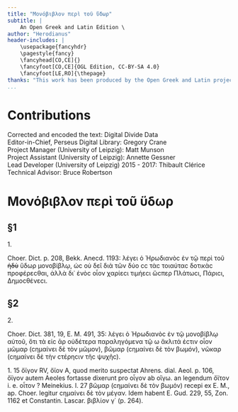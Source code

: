 ```yaml
---
title: "Μονόβιβλον περὶ τοῦ ὕδωρ"
subtitle: |
	An Open Greek and Latin Edition \ 
author: "Herodianus"
header-includes: | 
	\usepackage{fancyhdr}
	\pagestyle{fancy}
	\fancyhead[CO,CE]{}
	\fancyfoot[CO,CE]{OGL Edition, CC-BY-SA 4.0}
	\fancyfoot[LE,RO]{\thepage}
thanks: "This work has been produced by the Open Greek and Latin project through the help of volunteers. See contributions for details."
...
```


# Contributions  

Corrected and encoded the text: Digital Divide Data  
 Editor-in-Chief, Perseus Digital Library: Gregory Crane  
 Project Manager (University of Leipzig): Matt Munson  
 Project Assistant (University of Leipzig): Annette Gessner  
 Lead Developer (University of Leipzig) 2015 - 2017: Thibault Clérice  
 Technical Advisor: Bruce Robertson  

# Μονόβιβλον περὶ τοῦ ὕδωρ  

## §1  

<p>1.</p>
<p>Choer. Dict. p. 208, Bekk. Anecd. 1193: λέγει ὁ Ἡρωδιανὸϲ <lb n="20"/>
ἐν τῷ περὶ τοῦ <del>ἡδὺ</del> ὕδωρ μονοβίβλῳ, ὡϲ οὐ δεῖ διὰ τῶν δύο
ϲϲ τὰϲ τοιαύταϲ δοτικὰϲ προφέρεϲθαι, ἀλλὰ δι᾿ ἑνὸϲ οἷον χαρίεϲι τιμήεϲι
ὥϲπερ Πλάτωϲι, Πάριϲι, Δημοϲθένεϲι.</p>  

## §2  

<p>2.</p>
<p>Choer. Dict. 381, 19, E. M. 491, 35: λέγει ὁ Ἡρωδιανὸϲ ἐν <lb n="25"/>
τῷ μονοβίβλῳ αὐτοῦ, ὅτι τὰ εἰϲ ᾱρ οὐδέτερα παραληγόμενα τῷ ω
ἄκλιτά ἐϲτιν οἷον μῶμαρ (ϲημαίνει δὲ τὸν μῶμον), βῶμαρ (ϲημαίνει δὲ
τὸν βωμόν), νῶκαρ (ϲημαίνει δὲ τὴν ϲτέρηϲιν τῆϲ ψυχῆϲ).</p>
<note type="footnote">1. 15 ὄϊγον RV, ὄϊον A, quod merito suspectat Ahrens. dial. Aeol. p. 106, ὄϊγον
autem Aeoles fortasse dixerunt pro οἶγον ab οἴγω. an legendum ὄϊτον i. e. οἶτον ?
Meinekius. l. 27 βῶμαρ (ϲημαίνει δὲ τὸν βωμόν) recepi ex E. M., ap. Ϲhoer. legitur
ϲημαίνει δὲ τὸν μέγαν. Idem habent E. Gud. 229, 55, Zon. 1162 et Constantin.
Lascar. βιβλίον γ΄ (p. 264).</note>  

